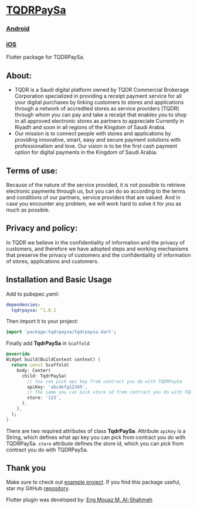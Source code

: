 # [TQDRPaySa](https://tqdr.com.sa)
### [Android](https://play.google.com/store/apps/developer?id=مؤسسة+تقدر+للوساطة+التجارية)
### [iOS](https://apps.apple.com/app/ت%D9%90قدر/id1610298357)

Flutter package for TQDRPaySa.


## About:
- TQDR is a Saudi digital platform owned by TQDR Commercial Brokerage Corporation 
specialized in providing a receipt payment service for all your digital purchases 
by linking customers to stores and applications through a network of accredited 
stores as service providers (TQDR) through whom you can pay and take a receipt 
that enables you to shop in all approved electronic stores as partners to appreciate 
Currently in Riyadh and soon in all regions of the Kingdom of Saudi Arabia.
- Our mission is to connect people with stores and applications by providing innovative, 
smart, easy and secure payment solutions with professionalism and love. Our vision 
is to be the first cash payment option for digital payments in the Kingdom of Saudi Arabia.

## Terms of use:
Because of the nature of the service provided, 
it is not possible to retrieve electronic payments through us, 
but you can do so according to the terms and conditions of our partners, 
service providers that are valued. And in case you encounter any problem, 
we will work hard to solve it for you as much as possible.

## Privacy and policy:
In TQDR we believe in the confidentiality of information and the privacy of customers, 
and therefore we have adopted steps and working mechanisms that preserve the privacy 
of customers and the confidentiality of information of stores, applications and customers.

## Installation and Basic Usage

Add to pubspec.yaml:

```yaml
dependencies:
  tqdrpaysa: ^1.0.1
```

Then import it to your project:

```dart
import 'package:tqdrpaysa/tqdrpaysa.dart';
```

Finally add **TqdrPaySa** in `Scaffold`:

```dart
@override
Widget build(BuildContext context) {
  return const Scaffold(
    body: Center(
      child: TqdrPaySa(
        // You can pick api key from contract you do with TQDRPaySa
        apiKey: 'abcdefg12345',
        // The same you can pick store id from contract you do with TQDRPaySa
        store: '123',
      ),
    ),
  );
}
```

There are two required attributes of class **TqdrPaySa**. Attribute `apiKey` is a String, which defines what api key you can pick from contract you do with TQDRPaySa. `store` attribute defines the store id, which you can pick from contract you do with TQDRPaySa.


## Thank you

Make sure to check out [example project](https://github.com/Eng-Mouaz-M-AlShahmeh/tqdrpaysa/tree/master/example).
If you find this package useful, star my GitHub [repository](https://github.com/Eng-Mouaz-M-AlShahmeh/tqdrpaysa).

Flutter plugin was developed by: [Eng Mouaz M. Al-Shahmeh](https://twitter.com/mouaz_m_shahmeh)
